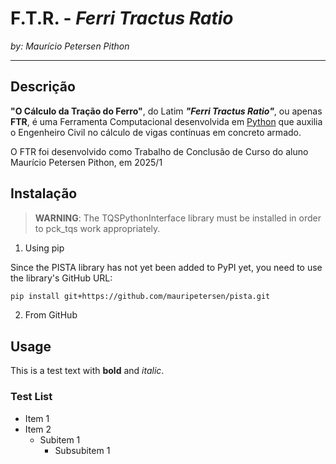 # F.T.R. - _Ferri Tractus Ratio_

*by: Maurício Petersen Pithon*

----

## Descrição

**"O Cálculo da Tração do Ferro"**, do Latim _**"Ferri Tractus Ratio"**_, ou apenas **FTR**, é uma Ferramenta Computacional
desenvolvida em [Python](https://www.python.org) que auxilia o Engenheiro Civil no cálculo de vigas contínuas em concreto armado.

O FTR foi desenvolvido como Trabalho de Conclusão de Curso do aluno Maurício Petersen Pithon, em 2025/1

## Instalação

> **WARNING**: The TQSPythonInterface library must be installed in order to pck_tqs work appropriately.

1. Using pip

Since the PISTA library has not yet been added to PyPI yet, you need to use the library's GitHub URL:

```bash
pip install git+https://github.com/mauripetersen/pista.git
```

2. From GitHub

## Usage

This is a test text with **bold** and *italic*.

### Test List

- Item 1
- Item 2
	- Subitem 1
		- Subsubitem 1
